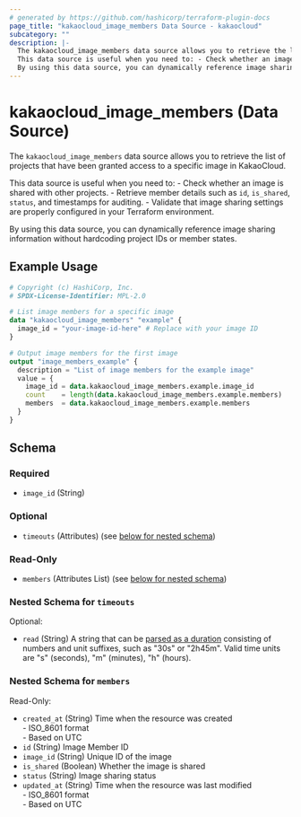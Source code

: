 ```yaml
---
# generated by https://github.com/hashicorp/terraform-plugin-docs
page_title: "kakaocloud_image_members Data Source - kakaocloud"
subcategory: ""
description: |-
  The kakaocloud_image_members data source allows you to retrieve the list of projects that have been granted access to a specific image in KakaoCloud.
  This data source is useful when you need to: - Check whether an image is shared with other projects. - Retrieve member details such as id, is_shared, status, and timestamps for auditing. - Validate that image sharing settings are properly configured in your Terraform environment.
  By using this data source, you can dynamically reference image sharing information without hardcoding project IDs or member states.
---
```


# kakaocloud_image_members (Data Source)

The `kakaocloud_image_members` data source allows you to retrieve the list of projects that have been granted access to a specific image in KakaoCloud.

This data source is useful when you need to: - Check whether an image is shared with other projects. - Retrieve member details such as `id`, `is_shared`, `status`, and timestamps for auditing. - Validate that image sharing settings are properly configured in your Terraform environment.

By using this data source, you can dynamically reference image sharing information without hardcoding project IDs or member states.

<!-- ## Available filters 없음  Limit offSet은 제외 -->

## Example Usage

```terraform
# Copyright (c) HashiCorp, Inc.
# SPDX-License-Identifier: MPL-2.0

# List image members for a specific image
data "kakaocloud_image_members" "example" {
  image_id = "your-image-id-here" # Replace with your image ID
}

# Output image members for the first image
output "image_members_example" {
  description = "List of image members for the example image"
  value = {
    image_id = data.kakaocloud_image_members.example.image_id
    count    = length(data.kakaocloud_image_members.example.members)
    members  = data.kakaocloud_image_members.example.members
  }
}
```

<!-- schema generated by tfplugindocs -->
## Schema

### Required

- `image_id` (String)

### Optional

- `timeouts` (Attributes) (see [below for nested schema](#nestedatt--timeouts))

### Read-Only

- `members` (Attributes List) (see [below for nested schema](#nestedatt--members))

<a id="nestedatt--timeouts"></a>
### Nested Schema for `timeouts`

Optional:

- `read` (String) A string that can be [parsed as a duration](https://pkg.go.dev/time#ParseDuration) consisting of numbers and unit suffixes, such as "30s" or "2h45m". Valid time units are "s" (seconds), "m" (minutes), "h" (hours).


<a id="nestedatt--members"></a>
### Nested Schema for `members`

Read-Only:

- `created_at` (String) Time when the resource was created <br/> - ISO_8601 format  <br/> - Based on UTC
- `id` (String) Image Member ID
- `image_id` (String) Unique ID of the image
- `is_shared` (Boolean) Whether the image is shared
- `status` (String) Image sharing status
- `updated_at` (String) Time when the resource was last modified <br/> - ISO_8601 format  <br/> - Based on UTC
